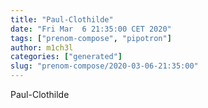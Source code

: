 ```yaml
---
title: "Paul-Clothilde"
date: "Fri Mar  6 21:35:00 CET 2020"
tags: ["prenom-compose", "pipotron"]
author: m1ch3l
categories: ["generated"]
slug: "prenom-compose/2020-03-06-21:35:00"
---
```


Paul-Clothilde
